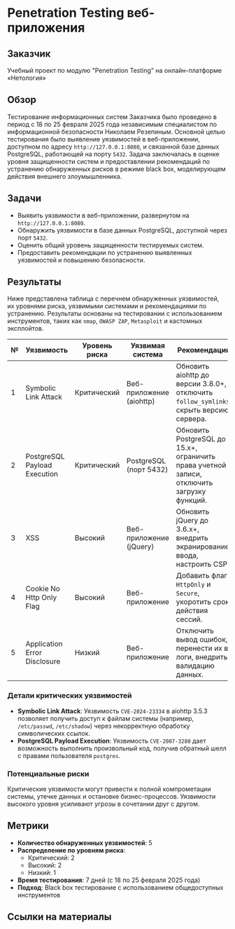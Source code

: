 # Penetration Testing веб-приложения

## Заказчик

Учебный проект по модулю "Penetration Testing" на онлайн-платформе «Нетология»

## Обзор

Тестирование информационных систем Заказчика было проведено в период с 18 по 25 февраля 2025 года независимым специалистом по информационной безопасности Николаем Резепиным. Основной целью тестирования было выявление уязвимостей в веб-приложении, доступном по адресу `http://127.0.0.1:8080`, и связанной базе данных PostgreSQL, работающей на порту `5432`. Задача заключалась в оценке уровня защищенности систем и предоставлении рекомендаций по устранению обнаруженных рисков в режиме black box, моделирующем действия внешнего злоумышленника.

## Задачи

- Выявить уязвимости в веб-приложении, развернутом на `http://127.0.0.1:8080`.
- Обнаружить уязвимости в базе данных PostgreSQL, доступной через порт `5432`.
- Оценить общий уровень защищенности тестируемых систем.
- Предоставить рекомендации по устранению выявленных уязвимостей и повышению безопасности.

## Результаты

Ниже представлена таблица с перечнем обнаруженных уязвимостей, их уровнями риска, уязвимыми системами и рекомендациями по устранению. Результаты основаны на тестировании с использованием инструментов, таких как `nmap`, `OWASP ZAP`, `Metasploit` и кастомных эксплойтов.

| № | Уязвимость                  | Уровень риска | Уязвимая система             | Рекомендации                                                                 |
|---|-----------------------------|---------------|------------------------------|------------------------------------------------------------------------------|
| 1 | Symbolic Link Attack        | Критический   | Веб-приложение (aiohttp)     | Обновить aiohttp до версии 3.8.0+, отключить `follow_symlinks`, скрыть версию сервера. |
| 2 | PostgreSQL Payload Execution| Критический   | PostgreSQL (порт 5432)       | Обновить PostgreSQL до 15.x+, ограничить права учетной записи, отключить загрузку функций. |
| 3 | XSS                         | Высокий       | Веб-приложение (jQuery)      | Обновить jQuery до 3.6.x+, внедрить экранирование ввода, настроить CSP.     |
| 4 | Cookie No Http Only Flag    | Высокий       | Веб-приложение               | Добавить флаг `HttpOnly` и `Secure`, укоротить срок действия сессий.         |
| 5 | Application Error Disclosure| Низкий        | Веб-приложение               | Отключить вывод ошибок, перенести их в логи, внедрить валидацию данных.     |

### Детали критических уязвимостей
- **Symbolic Link Attack**: Уязвимость `CVE-2024-23334` в aiohttp 3.5.3 позволяет получить доступ к файлам системы (например, `/etc/passwd`, `/etc/shadow`) через некорректную обработку символических ссылок.
- **PostgreSQL Payload Execution**: Уязвимость `CVE-2007-3280` дает возможность выполнить произвольный код, получив обратный шелл с правами пользователя `postgres`.

### Потенциальные риски
Критические уязвимости могут привести к полной компрометации системы, утечке данных и остановке бизнес-процессов. Уязвимости высокого уровня усиливают угрозы в сочетании друг с другом.

## Метрики

- **Количество обнаруженных уязвимостей**: 5
- **Распределение по уровням риска**:
  - Критический: 2
  - Высокий: 2
  - Низкий: 1
- **Время тестирования**: 7 дней (с 18 по 25 февраля 2025 года)
- **Подход**: Black box тестирование с использованием общедоступных инструментов

## Ссылки на материалы
